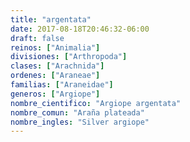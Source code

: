 ```yaml
---
title: "argentata"
date: 2017-08-18T20:46:32-06:00
draft: false
reinos: ["Animalia"]
divisiones: ["Arthropoda"]
clases: ["Arachnida"]
ordenes: ["Araneae"]
familias: ["Araneidae"]
generos: ["Argiope"]
nombre_cientifico: "Argiope argentata"
nombre_comun: "Araña plateada"
nombre_ingles: "Silver argiope"
---
```

